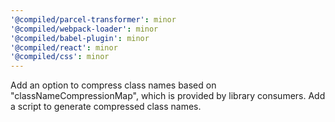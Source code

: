 ```yaml
---
'@compiled/parcel-transformer': minor
'@compiled/webpack-loader': minor
'@compiled/babel-plugin': minor
'@compiled/react': minor
'@compiled/css': minor
---
```


Add an option to compress class names based on "classNameCompressionMap", which is provided by library consumers.
Add a script to generate compressed class names.
